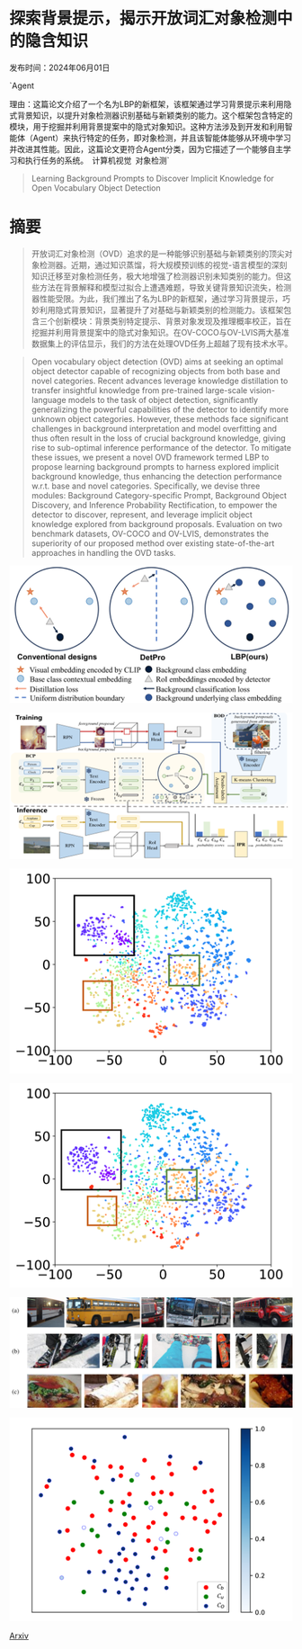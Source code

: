 # 探索背景提示，揭示开放词汇对象检测中的隐含知识

发布时间：2024年06月01日

`Agent

理由：这篇论文介绍了一个名为LBP的新框架，该框架通过学习背景提示来利用隐式背景知识，以提升对象检测器识别基础与新颖类别的能力。这个框架包含特定的模块，用于挖掘并利用背景提案中的隐式对象知识。这种方法涉及到开发和利用智能体（Agent）来执行特定的任务，即对象检测，并且该智能体能够从环境中学习并改进其性能。因此，这篇论文更符合Agent分类，因为它描述了一个能够自主学习和执行任务的系统。` `计算机视觉` `对象检测`

> Learning Background Prompts to Discover Implicit Knowledge for Open Vocabulary Object Detection

# 摘要

> 开放词汇对象检测（OVD）追求的是一种能够识别基础与新颖类别的顶尖对象检测器。近期，通过知识蒸馏，将大规模预训练的视觉-语言模型的深刻知识迁移至对象检测任务，极大地增强了检测器识别未知类别的能力。但这些方法在背景解释和模型过拟合上遭遇难题，导致关键背景知识流失，检测器性能受限。为此，我们推出了名为LBP的新框架，通过学习背景提示，巧妙利用隐式背景知识，显著提升了对基础与新颖类别的检测能力。该框架包含三个创新模块：背景类别特定提示、背景对象发现及推理概率校正，旨在挖掘并利用背景提案中的隐式对象知识。在OV-COCO与OV-LVIS两大基准数据集上的评估显示，我们的方法在处理OVD任务上超越了现有技术水平。

> Open vocabulary object detection (OVD) aims at seeking an optimal object detector capable of recognizing objects from both base and novel categories. Recent advances leverage knowledge distillation to transfer insightful knowledge from pre-trained large-scale vision-language models to the task of object detection, significantly generalizing the powerful capabilities of the detector to identify more unknown object categories. However, these methods face significant challenges in background interpretation and model overfitting and thus often result in the loss of crucial background knowledge, giving rise to sub-optimal inference performance of the detector. To mitigate these issues, we present a novel OVD framework termed LBP to propose learning background prompts to harness explored implicit background knowledge, thus enhancing the detection performance w.r.t. base and novel categories. Specifically, we devise three modules: Background Category-specific Prompt, Background Object Discovery, and Inference Probability Rectification, to empower the detector to discover, represent, and leverage implicit object knowledge explored from background proposals. Evaluation on two benchmark datasets, OV-COCO and OV-LVIS, demonstrates the superiority of our proposed method over existing state-of-the-art approaches in handling the OVD tasks.

![探索背景提示，揭示开放词汇对象检测中的隐含知识](../../../paper_images/2406.00510/x1.png)

![探索背景提示，揭示开放词汇对象检测中的隐含知识](../../../paper_images/2406.00510/x2.png)

![探索背景提示，揭示开放词汇对象检测中的隐含知识](../../../paper_images/2406.00510/x3.png)

![探索背景提示，揭示开放词汇对象检测中的隐含知识](../../../paper_images/2406.00510/x4.png)

![探索背景提示，揭示开放词汇对象检测中的隐含知识](../../../paper_images/2406.00510/x5.png)

![探索背景提示，揭示开放词汇对象检测中的隐含知识](../../../paper_images/2406.00510/x6.png)

[Arxiv](https://arxiv.org/abs/2406.00510)